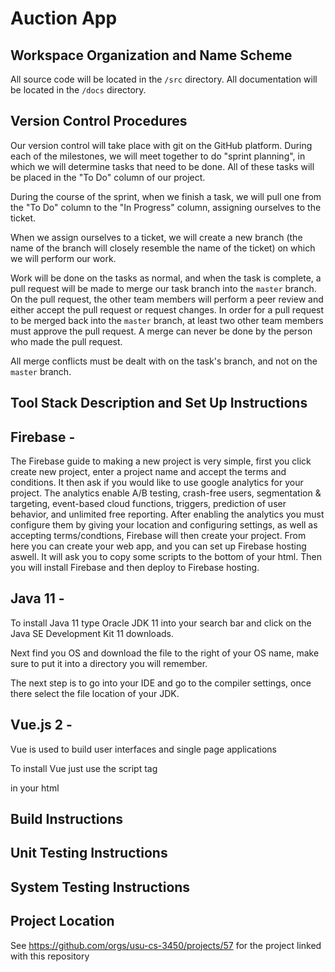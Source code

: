 Auction App
======

Workspace Organization and Name Scheme
------
All source code will be located in the ```/src``` directory.
All documentation will be located in the ```/docs``` directory.

Version Control Procedures
------
Our version control will take place with git on the GitHub platform.  During each of the milestones, we will meet together to do "sprint planning", in which we will determine tasks that need to be done.  All of these tasks will be placed in the "To Do" column of our project.

During the course of the sprint, when we finish a task, we will pull one from the "To Do" column to the "In Progress" column, assigning ourselves to the ticket.

When we assign ourselves to a ticket, we will create a new branch (the name of the branch will closely resemble the name of the ticket) on which we will perform our work.

Work will be done on the tasks as normal, and when the task is complete, a pull request will be made to merge our task branch into the ```master``` branch.  On the pull request, the other team members will perform a peer review and either accept the pull request or request changes.  In order for a pull request to be merged back into the ```master``` branch, at least two other team members must approve the pull request.  A merge can never be done by the person who made the pull request.

All merge conflicts must be dealt with on the task's branch, and not on the ```master``` branch.

Tool Stack Description and Set Up Instructions
------
Firebase -
---

The Firebase guide to making a new project is very simple, first you click create new project, enter a project name and accept the terms and conditions. It then ask if you would like to use google analytics for your project. The analytics enable A/B testing, crash-free users, segmentation & targeting, event-based cloud functions, triggers, prediction of user behavior, and unlimited free reporting. After enabling the analytics you must configure them by giving your location and configuring settings, as well as accepting terms/condtions, Firebase will then create your project. From here you can create your web app, and you can set up Firebase hosting aswell. It will ask you to copy some scripts to the bottom of your html. Then you will install Firebase and then deploy to Firebase hosting.

Java 11 -
---

To install Java 11 type Oracle JDK 11 into your search bar and click on the Java SE Development Kit 11 downloads.

Next find you OS and download the file to the right of your OS name, make sure to put it into a directory you will remember.

The next step is to go into your IDE and go to the compiler settings, once there select the file location of your JDK.

Vue.js 2 -
---

Vue is used to build user interfaces and single page applications

To install Vue just use the script tag 
<script src="https://cdn.jsdelivr.net/npm/vue/dist/vue.js"></script>
in your html

Build Instructions
------

Unit Testing Instructions
------

System Testing Instructions
------

Project Location
------
See https://github.com/orgs/usu-cs-3450/projects/57 for the project linked with this repository
